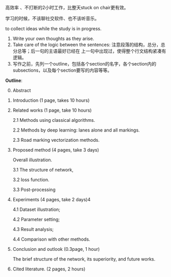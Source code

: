 高效率 、不打断的2小时工作，比整天stuck on chair更有效。

学习的时候，不该聊社交软件、也不该听音乐。



to collect ideas while the study is in progress.

1. Write your own thoughts as they arise.
2. Take care of the logic between the sentences: 注意段落的结构，总分，总分总等；后一句的主语最好已经在 上一句中出现过，使得整个行文结构紧凑有逻辑。
3. 写作之前，先列一个outline，包括各个section的名字，各个section内的subsections，以及每个section要写的内容等等。



**Outline**:

0. Abstract

1. Introduction (1 page, takes 10 hours)

2. Related works (1 page, take 10 hours)

   2.1 Methods using classical algorithms. 

   2.2 Methods by deep learning: lanes alone and all markings.

   2.3 Road marking vectorization methods. 

3. Proposed method (4 pages, take 3 days)

   Overall illustration. 

   3.1 The structure of network,

   3.2 loss function. 

   3.3 Post-processing

   

4. Experiments (4 pages, take 2 days)4

   4.1 Dataset illustration;

   4.2 Parameter setting;

   4.3 Result analysis;

   4.4 Comparison with other methods.



5. Conclusion and outlook (0.3page, 1 hour)

   The brief structure of the network, its superiority, and future works.

   

6. Cited literature. (2 pages, 2 hours)

